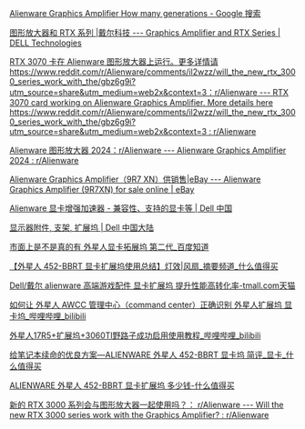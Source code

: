 

[Alienware Graphics Amplifier How many generations - Google 搜索](https://www.google.com/search?q=Alienware+Graphics+Amplifier+How+many+generations&newwindow=1&sca_esv=ed260a5d8f4ec75b&sca_upv=1&biw=1296&bih=613&sxsrf=ADLYWIKXuwdvBFfHppr0GI4D6gGjndhYwQ%3A1724219647897&ei=_4DFZu_BNtnekPIPvszyoQ0&ved=0ahUKEwivvYLdsoWIAxVZL0QIHT6mPNQ4ChDh1QMIDw&uact=5&oq=Alienware+Graphics+Amplifier+How+many+generations&gs_lp=Egxnd3Mtd2l6LXNlcnAiMUFsaWVud2FyZSBHcmFwaGljcyBBbXBsaWZpZXIgSG93IG1hbnkgZ2VuZXJhdGlvbnMyBBAjGCcyCBAAGIAEGMsBMggQABiABBjLATIIEAAYgAQYywEyCBAAGIAEGMsBMggQABiABBjLATIIEAAYgAQYywEyCBAAGIAEGMsBMggQABiABBjLATIIEAAYgAQYywFIvJUCULgPWK6JAnACeAGQAQCYAZACoAHnA6oBAzItMrgBA8gBAPgBAfgBApgCBKAChwTCAgoQABiwAxjWBBhHmAMAiAYBkAYKkgcFMi4wLjKgB_IL&sclient=gws-wiz-serp)

[图形放大器和 RTX 系列 |戴尔科技 --- ‎Graphics Amplifier and RTX Series | DELL Technologies](https://www.dell.com/community/en/conversations/alienware/graphics-amplifier-and-rtx-series/647f8d20f4ccf8a8ded93dcd)

[RTX 3070 卡在 Alienware 图形放大器上运行。更多详情请 https://www.reddit.com/r/Alienware/comments/il2wzz/will_the_new_rtx_3000_series_work_with_the/gbz6g9i?utm_source=share&utm_medium=web2x&context=3：r/Alienware --- RTX 3070 card working on Alienware Graphics Amplifier. More details here https://www.reddit.com/r/Alienware/comments/il2wzz/will_the_new_rtx_3000_series_work_with_the/gbz6g9i?utm_source=share&utm_medium=web2x&context=3 : r/Alienware](https://www.reddit.com/r/Alienware/comments/k1507o/rtx_3070_card_working_on_alienware_graphics/)

[Alienware 图形放大器 2024：r/Alienware --- Alienware Graphics Amplifier 2024 : r/Alienware](https://www.reddit.com/r/Alienware/comments/1biwyjj/alienware_graphics_amplifier_2024/)

[Alienware Graphics Amplifier（9R7 XN）供销售|eBay --- Alienware Graphics Amplifier (9R7XN) for sale online | eBay](https://www.ebay.com/p/11026724975)

[Alienware 显卡增强加速器 - 兼容性、支持的显卡等 | Dell 中国](https://www.dell.com/support/kbdoc/zh-cn/000178406/alienware-%E6%98%BE%E5%8D%A1-%E5%A2%9E%E5%BC%BA%E5%8A%A0%E9%80%9F%E5%99%A8-%E6%94%AF%E6%8C%81%E7%9A%84-%E6%98%BE%E5%8D%A1-%E5%8D%A1-%E5%88%97%E8%A1%A8)

[显示器附件, 支架, 扩展坞 | Dell 中国大陆](https://www.dell.com/zh-cn/shop/monitor-accessories/ar/5390)

[市面上是不是真的有 外星人显卡拓展坞 第二代_百度知道](https://zhidao.baidu.com/question/565623973356427764.html)

[【外星人 452-BBRT 显卡扩展坞使用总结】灯效|风扇_摘要频道_什么值得买](https://www.smzdm.com/zy/detail/av1wrw0/)

[Dell/戴尔 alienware 高端游戏配件 显卡扩展坞 提升性能高转化率-tmall.com天猫](https://detail.tmall.com/item.htm?id=548374633458)

[如何让 外星人 AWCC 管理中心（command center）正确识别 外星人扩展坞 显卡坞_哔哩哔哩_bilibili](https://www.bilibili.com/video/BV17P4y1D7w8/?spm_id_from=333.788&vd_source=3710ff3fa57db21b813ef420454b2e16)

[外星人17R5+扩展坞+3060TI野路子成功启用使用教程_哔哩哔哩_bilibili](https://www.bilibili.com/video/BV1rK4y157Dz/?vd_source=3710ff3fa57db21b813ef420454b2e16)

[给笔记本续命的优良方案—ALIENWARE 外星人 452-BBRT 显卡坞 简评_显卡_什么值得买](https://post.smzdm.com/p/596306/)

[ALIENWARE 外星人 452-BBRT 显卡扩展坞 多少钱-什么值得买](https://www.smzdm.com/p/7721563/)

[新的 RTX 3000 系列会与图形放大器一起使用吗？： r/Alienware --- Will the new RTX 3000 series work with the Graphics Amplifier? : r/Alienware](https://www.reddit.com/r/Alienware/comments/il2wzz/comment/gbz6g9i/?utm_source=share&utm_medium=web2x&context=3)